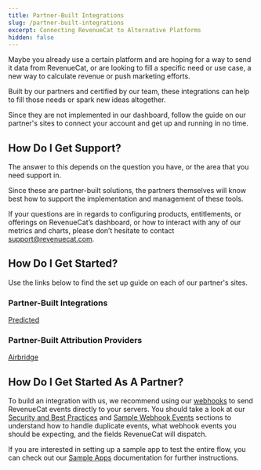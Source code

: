 ```yaml
---
title: Partner-Built Integrations
slug: /partner-built-integrations
excerpt: Connecting RevenueCat to Alternative Platforms
hidden: false
---
```


Maybe you already use a certain platform and are hoping for a way to send it data from RevenueCat, or are looking to fill a specific need or use case, a new way to calculate revenue or push marketing efforts.

Built by our partners and certified by our team, these integrations can help to fill those needs or spark new ideas altogether.

Since they are not implemented in our dashboard, follow the guide on our partner's sites to connect your account and get up and running in no time.

## How Do I Get Support?

The answer to this depends on the question you have, or the area that you need support in.

Since these are partner-built solutions, the partners themselves will know best how to support the implementation and management of these tools.

If your questions are in regards to configuring products, entitlements, or offerings on RevenueCat’s dashboard, or how to interact with any of our metrics and charts, please don’t hesitate to contact support@revenuecat.com.

## How Do I Get Started?

Use the links below to find the set up guide on each of our partner's sites.

### Partner-Built Integrations

[Predicted ](https://predicted.gitbook.io/revenuecat-integration/)

### Partner-Built Attribution Providers

[Airbridge ](https://help.airbridge.io/hc/en-us/articles/12964722155929-RevenueCat?utm_source=Browsing)

## How Do I Get Started As A Partner?

To build an integration with us, we recommend using our [webhooks](/integrations/webhooks) to send RevenueCat events directly to your servers. You should take a look at our [Security and Best Practices](/integrations/webhooks#security-and-best-practices) and [Sample Webhook Events](/integrations/webhooks#sample-webhook-events) sections to understand how to handle duplicate events, what webhook events you should be expecting, and the fields RevenueCat will dispatch.

If you are interested in setting up a sample app to test the entire flow, you can check out our [Sample Apps](/platform-resources/sample-apps) documentation for further instructions.
